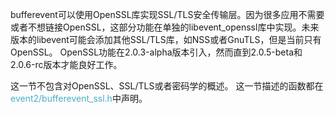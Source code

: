 bufferevent可以使用OpenSSL库实现SSL/TLS安全传输层。因为很多应用不需要或者不想链接OpenSSL，这部分功能在单独的libevent_openssl库中实现。未来版本的libevent可能会添加其他SSL/TLS库，如NSS或者GnuTLS，但是当前只有OpenSSL。
OpenSSL功能在2.0.3-alpha版本引入，然而直到2.0.5-beta和2.0.6-rc版本才能良好工作。

这一节不包含对OpenSSL、SSL/TLS或者密码学的概述。
这一节描述的函数都在<font color="#4bacc6">event2/bufferevent_ssl.h</font>中声明。
